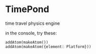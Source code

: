 # TimePond
time travel physics engine

in the console, try these:

```
addAtom(makeAtom())
addAtom(makeAtom({element: Platform}))
```
